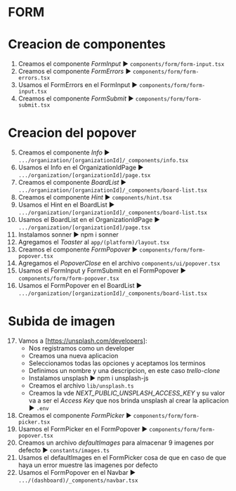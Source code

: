 # FORM
# Creacion de componentes
1. Creamos el componente *FormInput* ► `components/form/form-input.tsx`
2. Creamos el componente *FormErrors* ► `components/form/form-errors.tsx`
3. Usamos el FormErrors en el FormInput  ► `components/form/form-input.tsx`
4. Creamos el componente *FormSubmit* ► `components/form/form-submit.tsx`

# Creacion del popover
5. Creamos el componente *Info* ► `.../organization/[organizationId]/_components/info.tsx`
6. Usamos el Info en el OrganizationIdPage ► `.../organization/[organizationId]/page.tsx`
7. Creamos el componente *BoardList* ► `.../organization/[organizationId]/_components/board-list.tsx`
8. Creamos el componente *Hint* ► `components/hint.tsx`
9.  Usamos el Hint en el BoardList ► `.../organization/[organizationId]/_components/board-list.tsx`
10. Usamos el BoardList en el OrganizationIdPage ► `.../organization/[organizationId]/page.tsx`
11. Instalamos sonner ► npm i sonner
12. Agregamos el *Toaster* al `app/(platform)/layout.tsx`
13. Creamos el componente *FormPopover* ► `components/form/form-popover.tsx`
14. Agregamos el *PopoverClose* en el archivo `components/ui/popover.tsx`
15. Usamos el FormInput y FormSubmit en el FormPopover ► `components/form/form-popover.tsx`
16. Usamos el FormPopover en el BoardList ► `.../organization/[organizationId]/_components/board-list.tsx`

# Subida de imagen
17. Vamos a [https://unsplash.com/developers]:
    - Nos registramos como un developer
    - Creamos una nueva aplicacion
    - Seleccionamos todas las opciones y aceptamos los terminos
    - Definimos un nombre y una descripcion, en este caso *trello-clone*
    - Instalamos unsplash ► npm i unsplash-js
    - Creamos el archivo `lib/unsplash.ts`
    - Creamos la vde *NEXT_PUBLIC_UNSPLASH_ACCESS_KEY* y su valor va a ser el *Access Key* que nos brinda unsplash al crear la aplicacion ► `.env`
18. Creamos el componente *FormPicker* ► `components/form/form-picker.tsx`
19. Usamos el FormPicker en el FormPopover ► `components/form/form-popover.tsx`
20. Creamos un archivo *defaultImages* para almacenar 9 imagenes por defecto ► `constants/images.ts`
21. Usamos el defaultImages en el FormPicker cosa de que en caso de que haya un error muestre las imagenes por defecto
22. Usamos el FormPopover en el Navbar ► `.../(dashboard)/_components/navbar.tsx`
